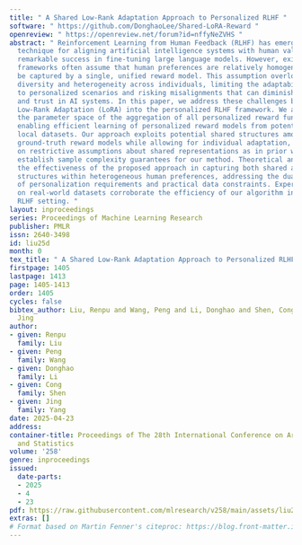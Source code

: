 ```yaml
---
title: " A Shared Low-Rank Adaptation Approach to Personalized RLHF "
software: " https://github.com/DonghaoLee/Shared-LoRA-Reward "
openreview: " https://openreview.net/forum?id=nffyNeZVHS "
abstract: " Reinforcement Learning from Human Feedback (RLHF) has emerged as a pivotal
  technique for aligning artificial intelligence systems with human values, achieving
  remarkable success in fine-tuning large language models. However, existing RLHF
  frameworks often assume that human preferences are relatively homogeneous and can
  be captured by a single, unified reward model. This assumption overlooks the inherent
  diversity and heterogeneity across individuals, limiting the adaptability of RLHF
  to personalized scenarios and risking misalignments that can diminish user satisfaction
  and trust in AI systems. In this paper, we address these challenges by introducing
  Low-Rank Adaptation (LoRA) into the personalized RLHF framework. We apply LoRA in
  the parameter space of the aggregation of all personalized reward functions, thereby
  enabling efficient learning of personalized reward models from potentially limited
  local datasets. Our approach exploits potential shared structures among the local
  ground-truth reward models while allowing for individual adaptation, without relying
  on restrictive assumptions about shared representations as in prior works. We further
  establish sample complexity guarantees for our method. Theoretical analysis demonstrates
  the effectiveness of the proposed approach in capturing both shared and individual-specific
  structures within heterogeneous human preferences, addressing the dual challenge
  of personalization requirements and practical data constraints. Experimental results
  on real-world datasets corroborate the efficiency of our algorithm in the personalized
  RLHF setting. "
layout: inproceedings
series: Proceedings of Machine Learning Research
publisher: PMLR
issn: 2640-3498
id: liu25d
month: 0
tex_title: " A Shared Low-Rank Adaptation Approach to Personalized RLHF "
firstpage: 1405
lastpage: 1413
page: 1405-1413
order: 1405
cycles: false
bibtex_author: Liu, Renpu and Wang, Peng and Li, Donghao and Shen, Cong and Yang,
  Jing
author:
- given: Renpu
  family: Liu
- given: Peng
  family: Wang
- given: Donghao
  family: Li
- given: Cong
  family: Shen
- given: Jing
  family: Yang
date: 2025-04-23
address:
container-title: Proceedings of The 28th International Conference on Artificial Intelligence
  and Statistics
volume: '258'
genre: inproceedings
issued:
  date-parts:
  - 2025
  - 4
  - 23
pdf: https://raw.githubusercontent.com/mlresearch/v258/main/assets/liu25d/liu25d.pdf
extras: []
# Format based on Martin Fenner's citeproc: https://blog.front-matter.io/posts/citeproc-yaml-for-bibliographies/
---
```

